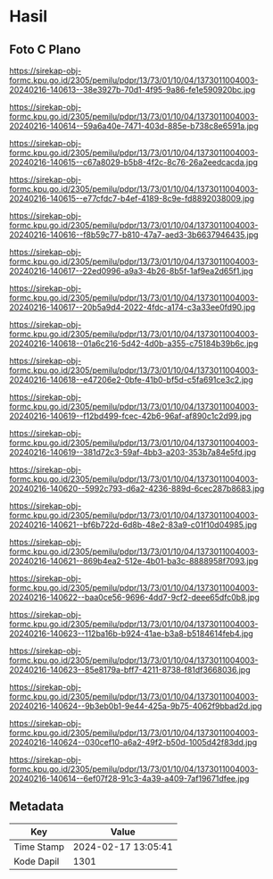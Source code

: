 # Hasil

## Foto C Plano

https://sirekap-obj-formc.kpu.go.id/2305/pemilu/pdpr/13/73/01/10/04/1373011004003-20240216-140613--38e3927b-70d1-4f95-9a86-fe1e590920bc.jpg

https://sirekap-obj-formc.kpu.go.id/2305/pemilu/pdpr/13/73/01/10/04/1373011004003-20240216-140614--59a6a40e-7471-403d-885e-b738c8e6591a.jpg

https://sirekap-obj-formc.kpu.go.id/2305/pemilu/pdpr/13/73/01/10/04/1373011004003-20240216-140615--c67a8029-b5b8-4f2c-8c76-26a2eedcacda.jpg

https://sirekap-obj-formc.kpu.go.id/2305/pemilu/pdpr/13/73/01/10/04/1373011004003-20240216-140615--e77cfdc7-b4ef-4189-8c9e-fd8892038009.jpg

https://sirekap-obj-formc.kpu.go.id/2305/pemilu/pdpr/13/73/01/10/04/1373011004003-20240216-140616--f8b59c77-b810-47a7-aed3-3b6637946435.jpg

https://sirekap-obj-formc.kpu.go.id/2305/pemilu/pdpr/13/73/01/10/04/1373011004003-20240216-140617--22ed0996-a9a3-4b26-8b5f-1af9ea2d65f1.jpg

https://sirekap-obj-formc.kpu.go.id/2305/pemilu/pdpr/13/73/01/10/04/1373011004003-20240216-140617--20b5a9d4-2022-4fdc-a174-c3a33ee0fd90.jpg

https://sirekap-obj-formc.kpu.go.id/2305/pemilu/pdpr/13/73/01/10/04/1373011004003-20240216-140618--01a6c216-5d42-4d0b-a355-c75184b39b6c.jpg

https://sirekap-obj-formc.kpu.go.id/2305/pemilu/pdpr/13/73/01/10/04/1373011004003-20240216-140618--e47206e2-0bfe-41b0-bf5d-c5fa691ce3c2.jpg

https://sirekap-obj-formc.kpu.go.id/2305/pemilu/pdpr/13/73/01/10/04/1373011004003-20240216-140619--f12bd499-fcec-42b6-96af-af890c1c2d99.jpg

https://sirekap-obj-formc.kpu.go.id/2305/pemilu/pdpr/13/73/01/10/04/1373011004003-20240216-140619--381d72c3-59af-4bb3-a203-353b7a84e5fd.jpg

https://sirekap-obj-formc.kpu.go.id/2305/pemilu/pdpr/13/73/01/10/04/1373011004003-20240216-140620--5992c793-d6a2-4236-889d-6cec287b8683.jpg

https://sirekap-obj-formc.kpu.go.id/2305/pemilu/pdpr/13/73/01/10/04/1373011004003-20240216-140621--bf6b722d-6d8b-48e2-83a9-c01f10d04985.jpg

https://sirekap-obj-formc.kpu.go.id/2305/pemilu/pdpr/13/73/01/10/04/1373011004003-20240216-140621--869b4ea2-512e-4b01-ba3c-8888958f7093.jpg

https://sirekap-obj-formc.kpu.go.id/2305/pemilu/pdpr/13/73/01/10/04/1373011004003-20240216-140622--baa0ce56-9696-4dd7-9cf2-deee65dfc0b8.jpg

https://sirekap-obj-formc.kpu.go.id/2305/pemilu/pdpr/13/73/01/10/04/1373011004003-20240216-140623--112ba16b-b924-41ae-b3a8-b5184614feb4.jpg

https://sirekap-obj-formc.kpu.go.id/2305/pemilu/pdpr/13/73/01/10/04/1373011004003-20240216-140623--85e8179a-bff7-4211-8738-f81df3668036.jpg

https://sirekap-obj-formc.kpu.go.id/2305/pemilu/pdpr/13/73/01/10/04/1373011004003-20240216-140624--9b3eb0b1-9e44-425a-9b75-4062f9bbad2d.jpg

https://sirekap-obj-formc.kpu.go.id/2305/pemilu/pdpr/13/73/01/10/04/1373011004003-20240216-140624--030cef10-a6a2-49f2-b50d-1005d42f83dd.jpg

https://sirekap-obj-formc.kpu.go.id/2305/pemilu/pdpr/13/73/01/10/04/1373011004003-20240216-140614--6ef07f28-91c3-4a39-a409-7af19671dfee.jpg


## Metadata

| Key        | Value               |
| ---------- | ------------------- |
| Time Stamp | 2024-02-17 13:05:41 |
| Kode Dapil | 1301                |




